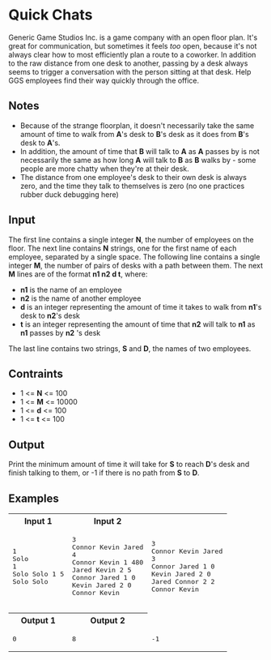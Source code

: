 # Quick Chats

Generic Game Studios Inc. is a game company with an open floor plan. It's great for communication, but sometimes it feels *too* open, because it's not always clear how to most efficiently plan a route to a coworker. In addition to the raw distance from one desk to another, passing by a desk always seems to trigger a conversation with the person sitting at that desk. Help GGS employees find their way quickly through the office.

## Notes

- Because of the strange floorplan, it doesn't necessarily take the same amount of time to walk from  **A**'s  desk to  **B**'s  desk as it does from  **B**'s  desk to  **A**'s.
- In addition, the amount of time that  **B**  will talk to  **A**  as  **A**  passes by is not necessarily the same as how long  **A**  will talk to  **B**  as  **B**  walks by - some people are more chatty when they're at their desk.
- The distance from one employee's desk to their own desk is always zero, and the time they talk to themselves is zero (no one practices rubber duck debugging here)

## Input

The first line contains a single integer  **N**, the number of employees on the floor. The next line contains  **N**  strings, one for the first name of each employee, separated by a single space. The following line contains a single integer  **M**, the number of pairs of desks with a path between them. The next  **M**  lines are of the format  **n1  n2  d  t**, where:

- **n1** is the name of an employee
- **n2** is the name of another employee
- **d** is an integer representing the amount of time it takes to walk from  **n1**'s  desk to  **n2**'s  desk
- **t** is an integer representing the amount of time that  **n2**  will talk to  **n1**  as  **n1**  passes by  **n2** 's desk

The last line contains two strings,  **S**  and  **D**, the names of two employees.

## Contraints

- 1 <= **N** <= 100
- 1 <= **M** <= 10000
- 1 <= **d** <= 100
- 1 <= **t** <= 100

## Output

Print the minimum amount of time it will take for  **S**  to reach  **D**'s  desk and finish talking to them, or -1 if there is no path from  **S**  to  **D**.


## Examples

<table>
    <tr>
        <th>Input 1</th>
        <th>Input 2</th>
    </tr>
    <tr>
        <td>
            <pre>
1
Solo
1
Solo Solo 1 5
Solo Solo
            </pre>
        </td>
        <td>
            <pre>
3
Connor Kevin Jared
4
Connor Kevin 1 480
Jared Kevin 2 5
Connor Jared 1 0
Kevin Jared 2 0
Connor Kevin
            </pre>
        </td>
        <td>
            <pre>
3
Connor Kevin Jared
3
Connor Jared 1 0
Kevin Jared 2 0
Jared Connor 2 2
Connor Kevin
            </pre>
        </td>
    </tr>
    <tr>
        <th>Output 1</th>
        <th>Output 2</th>
    </tr>
    <tr>
        <td>
            <pre>0</pre>
        </td>
        <td>
            <pre>8</pre>
        </td>
        <td>
            <pre>-1</pre>
        </td>
    </tr>

</table>